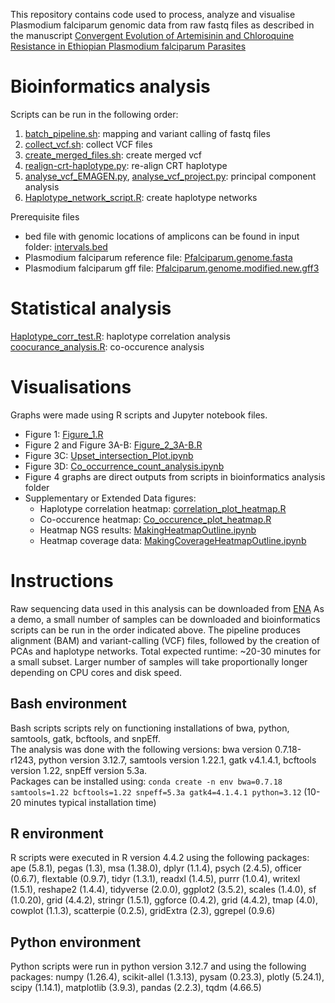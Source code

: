 
This repository contains code used to process, analyze and visualise Plasmodium falciparum genomic data from raw fastq files as described in the manuscript [Convergent Evolution of Artemisinin and Chloroquine Resistance in Ethiopian Plasmodium falciparum Parasites](https://verixiv.org/articles/2-162)


# Bioinformatics analysis

Scripts can be run in the following order:
1. [batch_pipeline.sh](https://github.com/leenvh/EMAGEN/blob/main/bioinformatics%20analysis/batch_pipeline.sh): mapping and variant calling of fastq files
2. [collect_vcf.sh](https://github.com/leenvh/EMAGEN/blob/main/bioinformatics%20analysis/collect_vcf.sh): collect VCF files 
3. [create_merged_files.sh](https://github.com/leenvh/EMAGEN/blob/main/bioinformatics%20analysis/create_merged_files.sh): create merged vcf
4. [realign-crt-haplotype.py](https://github.com/leenvh/EMAGEN/blob/main/bioinformatics%20analysis/realign-crt-haplotype.py): re-align CRT haplotype
5. [analyse_vcf_EMAGEN.py](https://github.com/leenvh/EMAGEN/blob/main/bioinformatics%20analysis/analyse_vcf_EMAGEN.py), [analyse_vcf_project.py](https://github.com/leenvh/EMAGEN/blob/main/bioinformatics%20analysis/analyse_vcf_project.py): principal component analysis
6. [Haplotype_network_script.R](https://github.com/leenvh/EMAGEN/blob/main/bioinformatics%20analysis/Haplotype_network_script.R): create haplotype networks
   
Prerequisite files
- bed file with genomic locations of amplicons can be found in input folder: [intervals.bed](https://github.com/leenvh/EMAGEN/blob/main/bioinformatics%20analysis/input/intervals.bed)<br />
- Plasmodium falciparum reference file: [Pfalciparum.genome.fasta](https://github.com/leenvh/EMAGEN/blob/main/bioinformatics%20analysis/input/Pfalciparum.genome.fasta)<br />
- Plasmodium falciparum gff file: [Pfalciparum.genome.modified.new.gff3](https://github.com/leenvh/EMAGEN/blob/main/bioinformatics%20analysis/input/Pfalciparum.genome.modified.new.gff3)

# Statistical analysis

[Haplotype_corr_test.R](https://github.com/leenvh/EMAGEN/blob/main/statistical%20analysis/Haplotype_corr_test.R): haplotype correlation analysis<br />
[coocurance_analysis.R](https://github.com/leenvh/EMAGEN/blob/main/statistical%20analysis/coocurance_analysis.R): co-occurence analysis


# Visualisations

Graphs were made using R scripts and Jupyter notebook files.

- Figure 1: [Figure_1.R](https://github.com/leenvh/EMAGEN/blob/main/visualisations/Figure_1.R)
- Figure 2 and Figure 3A-B: [Figure_2_3A-B.R](https://github.com/leenvh/EMAGEN/blob/main/visualisations/Figure_2_3A-B.R)
- Figure 3C: [Upset_intersection_Plot.ipynb](https://github.com/leenvh/EMAGEN/blob/main/visualisations/Upset_intersection_Plot.ipynb)
- Figure 3D: [Co_occurrence_count_analysis.ipynb](https://github.com/leenvh/EMAGEN/blob/main/visualisations/Co_occurrence_count_analysis.ipynb)
- Figure 4 graphs are direct outputs from scripts in bioinformatics analysis folder
- Supplementary or Extended Data figures:
  * Haplotype correlation heatmap: [correlation_plot_heatmap.R](https://github.com/leenvh/EMAGEN/blob/main/visualisations/correlation_plot_heatmap.R)<br />
  * Co-occurence heatmap: [Co_occurence_plot_heatmap.R](https://github.com/leenvh/EMAGEN/blob/main/visualisations/Co_occurence_plot_heatmap.R)<br />
  * Heatmap NGS results: [MakingHeatmapOutline.ipynb](https://github.com/leenvh/EMAGEN/blob/main/visualisations/MakingHeatmapOutline.ipynb) <br />
  * Heatmap coverage data: [MakingCoverageHeatmapOutline.ipynb](https://github.com/leenvh/EMAGEN/blob/main/visualisations/MakingCoverageHeatmapOutline.ipynb) <br />
 
# Instructions

Raw sequencing data used in this analysis can be downloaded from [ENA](https://www.ebi.ac.uk/ena/browser/view/PRJEB87415)
As a demo, a small number of samples can be downloaded and bioinformatics scripts can be run in the order indicated above. The pipeline produces alignment (BAM) and variant-calling (VCF) files, followed by the creation of PCAs and haplotype networks. Total expected runtime: ~20-30 minutes for a small subset.
Larger number of samples will take proportionally longer depending on CPU cores and disk speed.


## Bash environment
Bash scripts scripts rely on functioning installations of bwa, python, samtools, gatk, bcftools, and snpEff.<br />
The analysis was done with the following versions: bwa version 0.7.18-r1243, python version 3.12.7, samtools version 1.22.1, gatk v4.1.4.1, bcftools version 1.22, snpEff version 5.3a. <br />
Packages can be installed using: `conda create -n env bwa=0.7.18 samtools=1.22 bcftools=1.22 snpeff=5.3a gatk4=4.1.4.1 python=3.12` (10-20 minutes typical installation time)

## R environment
R scripts were executed in R version 4.4.2 using the following packages: ape (5.8.1), pegas (1.3), msa (1.38.0), dplyr (1.1.4), psych (2.4.5), officer (0.6.7), flextable (0.9.7), tidyr (1.3.1), readxl (1.4.5), purrr (1.0.4), writexl (1.5.1), reshape2 (1.4.4), tidyverse (2.0.0), ggplot2 (3.5.2), scales (1.4.0), sf (1.0.20), grid (4.4.2), stringr (1.5.1), ggforce (0.4.2), grid (4.4.2), tmap (4.0), cowplot (1.1.3), scatterpie (0.2.5), gridExtra (2.3), ggrepel (0.9.6)

## Python environment
Python scripts were run in python version 3.12.7 and using the following packages: numpy (1.26.4), scikit-allel (1.3.13), pysam (0.23.3), plotly (5.24.1), scipy (1.14.1), matplotlib (3.9.3), pandas (2.2.3), tqdm (4.66.5)


